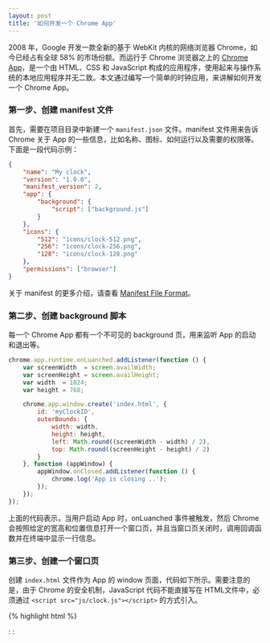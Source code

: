 ```yaml
---
layout: post
title: '如何开发一个 Chrome App'
---
```


2008 年，Google 开发一款全新的基于 WebKit 内核的网络浏览器 Chrome，如今已经占有全球 58% 的市场份额。而运行于 Chrome 浏览器之上的 [Chrome App](https://developer.chrome.com/apps/about_apps)，是一个由 HTML、CSS 和 JavaScript 构成的应用程序，使用起来与操作系统的本地应用程序并无二致。本文通过编写一个简单的时钟应用，来讲解如何开发一个 Chrome App。

### 第一步、创建 manifest 文件

首先，需要在项目目录中新建一个 `manifest.json` 文件。manifest 文件用来告诉 Chrome 关于 App 的一些信息，比如名称、图标、如何运行以及需要的权限等。下面是一段代码示例：

~~~json
{
    "name": "My clock",
    "version": "1.0.0",
    "manifest_version": 2,
    "app": {
        "background": {
            "script": ["background.js"]
        }
    },
    "icons": {
        "512": "icons/clock-512.png",
        "256": "icons/clock-256.png",
        "128": "icons/clock-128.png"
    },
    "permissions": ["browser"]
}
~~~

关于 manifest 的更多介绍，请查看 [Manifest File Format](https://developer.chrome.com/apps/manifest)。

### 第二步、创建 background 脚本

每一个 Chrome App 都有一个不可见的 background 页，用来监听 App 的启动和退出等。

~~~js
chrome.app.runtime.onLuanched.addListener(function () {
    var screenWidth  = screen.availWidth;
    var screenHeight = screen.availHeight;
    var width  = 1024;
    var height = 768;

    chrome.app.window.create('index.html', {
        id: 'myClockID',
        outerBounds: {
            width: width,
            height: height,
            left: Math.round((screenWidth - width) / 2),
            top: Math.round((screenHeight - height) / 2)
        }
    }, function (appWindow) {
        appWindow.onClosed.addListener(function () {
            chrome.log('App is closing ..');
        });
    });
});
~~~

上面的代码表示，当用户启动 App 时，onLuanched 事件被触发，然后 Chrome 会按照给定的宽高和位置信息打开一个窗口页，并且当窗口页关闭时，调用回调函数并在终端中显示一行信息。

### 第三步、创建一个窗口页

创建 `index.html` 文件作为 App 的 window 页面，代码如下所示。需要注意的是，由于 Chrome 的安全机制，JavaScript 代码不能直接写在 HTML文件中，必须通过 `<script src="js/clock.js"></script>` 的方式引入。

{% highlight html %}
<!doctype html>
<html>
<head>
    <meta charset="utf-8">
    <title>My clock</title>
    <link rel="stylesheet" href="css/styles.css">
</head>
<body>
    <div id="clock">
        <span id="hh"></span>:
        <span id="mm"></span>:
        <span id="ss"></span>
    </div>
    <script src="js/clock.js"><script>
</body>
</html>
{% endhighlight %}

### 第四步、添加 CSS 样式和 JS 逻辑

为第三步中创建的 HTML 文件添加一些简单的样式：

~~~css
#clock {
    width: 600px;
    margin: 200px auto 0 auto;
    font-family: monospace;
    font-size: 42px;
    text-align: center;
}
~~~


### 第五步、添加应用图标

将三种不同尺寸的应用图标放入 `icons` 目录中。

### 第六步、启动运行

首先，需要打开「扩展程序」页面，确定「开发者模式」为选中状态。然后点击「加载已解压的扩展程序」，选择本项目的目录并点「确定」按钮。

当加载完成后，打开一个新标签并点击时钟应用的图标，便可以启动我们开发的 Chrome App。
